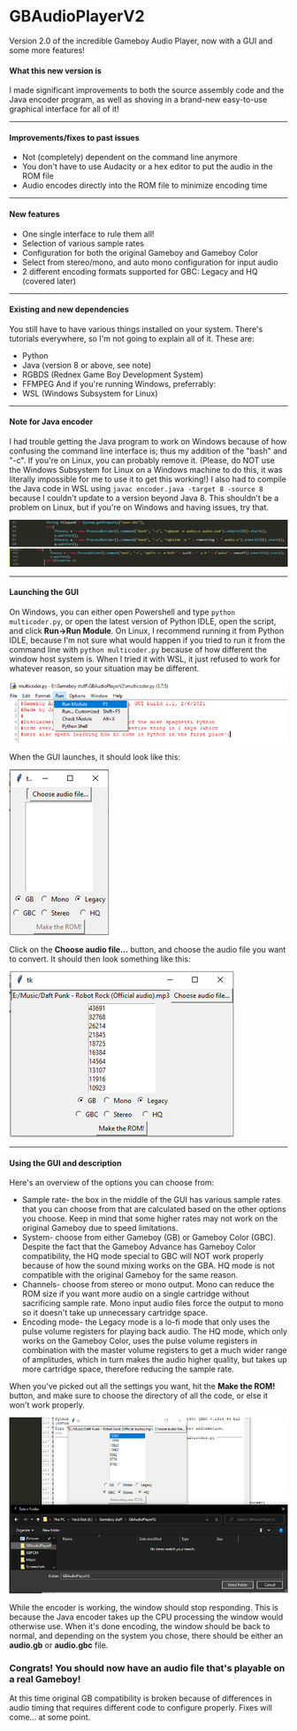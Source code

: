 # GBAudioPlayerV2
Version 2\.0 of the incredible Gameboy Audio Player, now with a GUI and some more features\!

#### What this new version is
I made significant improvements to both the source assembly code and the Java encoder program, as well as shoving in a brand\-new easy\-to\-use graphical interface for all of it\!

---

#### Improvements/fixes to past issues
- Not \(completely\) dependent on the command line anymore
- You don't have to use Audacity or a hex editor to put the audio in the ROM file
- Audio encodes directly into the ROM file to minimize encoding time

---

#### New features
- One single interface to rule them all\!
- Selection of various sample rates
- Configuration for both the original Gameboy and Gameboy Color
- Select from stereo/mono, and auto mono configuration for input audio
- 2 different encoding formats supported for GBC: Legacy and HQ \(covered later\)

---

#### Existing and new dependencies
You still have to have various things installed on your system\. There's tutorials everywhere, so I'm not going to explain all of it\. These are:
- Python
- Java \(version 8 or above, see note\)
- RGBDS \(Rednex Game Boy Development System\)
- FFMPEG
And if you're running Windows, preferrably:
- WSL \(Windows Subsystem for Linux\)

---

#### Note for Java encoder
I had trouble getting the Java program to work on Windows because of how confusing the command line interface is; thus my addition of the "bash" and "\-c"\. If you're on Linux, you can probably remove it. \(Please, do NOT use the Windows Subsystem for Linux on a Windows machine to do this, it was literally impossible for me to use it to get this working\!\) I also had to compile the Java code in WSL using `javac encoder.java -target 8 -source 8` because I couldn't update to a version beyond Java 8\. This shouldn't be a problem on Linux, but if you're on Windows and having issues, try that\.

![Java change 1](/images/Screenshot%20(97).png)
![Java change 2](/images/Screenshot%20(98).png)

---

#### Launching the GUI
On Windows, you can either open Powershell and type `python multicoder.py`, or open the latest version of Python IDLE, open the script, and click **Run\->Run Module**\. On Linux, I recommend running it from Python IDLE, because I'm not sure what would happen if you tried to run it from the command line with `python multicoder.py` because of how different the window host system is\. When I tried it with WSL, it just refused to work for whatever reason, so your situation may be different\.

![Launching on Windows](/images/Screenshot%20(99).png)

When the GUI launches, it should look like this:

![Initial GUI screen](/images/Screenshot%20(100).png)

Click on the **Choose audio file\.\.\.** button, and choose the audio file you want to convert\. It should then look something like this:

![After choosing file](/images/Screenshot%20(101).png)

---

#### Using the GUI and description
Here's an overview of the options you can choose from:
- Sample rate\- the box in the middle of the GUI has various sample rates that you can choose from that are calculated based on the other options you choose\. Keep in mind that some higher rates may not work on the original Gameboy due to speed limitations\.
- System\- choose from either Gameboy \(GB\) or Gameboy Color \(GBC\)\. Despite the fact that the Gameboy Advance has Gameboy Color compatibility, the HQ mode special to GBC will NOT work properly because of how the sound mixing works on the GBA\. HQ mode is not compatible with the original Gameboy for the same reason\.
- Channels\- choose from stereo or mono output\. Mono can reduce the ROM size if you want more audio on a single cartridge without sacrificing sample rate\. Mono input audio files force the output to mono so it doesn't take up unnecessary cartridge space\.
- Encoding mode\- the Legacy mode is a lo\-fi mode that only uses the pulse volume registers for playing back audio\. The HQ mode, which only works on the Gameboy Color, uses the pulse volume registers in combination with the master volume registers to get a much wider range of amplitudes, which in turn makes the audio higher quality, but takes up more cartridge space, therefore reducing the sample rate\.

When you've picked out all the settings you want, hit the **Make the ROM\!** button, and make sure to choose the directory of all the code, or else it won't work properly\.

![Directory](/images/Screenshot%20(102).png)

While the encoder is working, the window should stop responding\. This is because the Java encoder takes up the CPU processing the window would otherwise use\. When it's done encoding, the window should be back to normal, and depending on the system you chose, there should be either an **audio\.gb** or **audio\.gbc** file\.

### Congrats\! You should now have an audio file that's playable on a real Gameboy\!
At this time original GB compatibility is broken because of differences in audio timing that requires different code to configure properly\.
Fixes will come\.\.\. at some point\.
